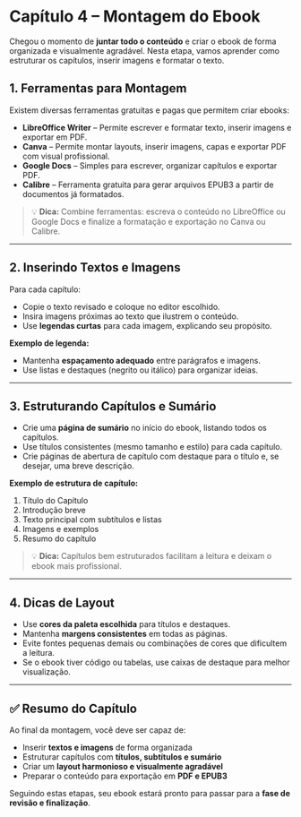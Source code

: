 # Capítulo 4 – Montagem do Ebook

Chegou o momento de **juntar todo o conteúdo** e criar o ebook de forma organizada e visualmente agradável. Nesta etapa, vamos aprender como estruturar os capítulos, inserir imagens e formatar o texto.

## 1. Ferramentas para Montagem

Existem diversas ferramentas gratuitas e pagas que permitem criar ebooks:

- **LibreOffice Writer** – Permite escrever e formatar texto, inserir imagens e exportar em PDF.  
- **Canva** – Permite montar layouts, inserir imagens, capas e exportar PDF com visual profissional.  
- **Google Docs** – Simples para escrever, organizar capítulos e exportar PDF.  
- **Calibre** – Ferramenta gratuita para gerar arquivos EPUB3 a partir de documentos já formatados.  

> 💡 **Dica:** Combine ferramentas: escreva o conteúdo no LibreOffice ou Google Docs e finalize a formatação e exportação no Canva ou Calibre.

---

## 2. Inserindo Textos e Imagens

Para cada capítulo:

- Copie o texto revisado e coloque no editor escolhido.  
- Insira imagens próximas ao texto que ilustrem o conteúdo.  
- Use **legendas curtas** para cada imagem, explicando seu propósito.  

**Exemplo de legenda:**  


- Mantenha **espaçamento adequado** entre parágrafos e imagens.  
- Use listas e destaques (negrito ou itálico) para organizar ideias.

---

## 3. Estruturando Capítulos e Sumário

- Crie uma **página de sumário** no início do ebook, listando todos os capítulos.  
- Use títulos consistentes (mesmo tamanho e estilo) para cada capítulo.  
- Crie páginas de abertura de capítulo com destaque para o título e, se desejar, uma breve descrição.

**Exemplo de estrutura de capítulo:**

1. Título do Capítulo  
2. Introdução breve  
3. Texto principal com subtítulos e listas  
4. Imagens e exemplos  
5. Resumo do capítulo

> 💡 **Dica:** Capítulos bem estruturados facilitam a leitura e deixam o ebook mais profissional.

---

## 4. Dicas de Layout

- Use **cores da paleta escolhida** para títulos e destaques.  
- Mantenha **margens consistentes** em todas as páginas.  
- Evite fontes pequenas demais ou combinações de cores que dificultem a leitura.  
- Se o ebook tiver código ou tabelas, use caixas de destaque para melhor visualização.

---

## ✅ Resumo do Capítulo

Ao final da montagem, você deve ser capaz de:

- Inserir **textos e imagens** de forma organizada  
- Estruturar capítulos com **títulos, subtítulos e sumário**  
- Criar um **layout harmonioso e visualmente agradável**  
- Preparar o conteúdo para exportação em **PDF e EPUB3**

Seguindo estas etapas, seu ebook estará pronto para passar para a **fase de revisão e finalização**.

